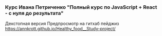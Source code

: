 ### Курс Ивана Петриченко "Полный курс по JavaScript + React - с нуля до результата"
Декстопная версия
Предпросмотр на гитхаб пейджиз
https://annkrott.github.io/Healthy_food__Study-project/



